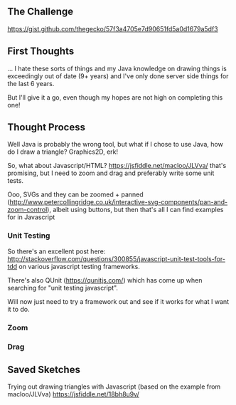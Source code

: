 ## The Challenge ##

https://gist.github.com/thegecko/57f3a4705e7d90651fd5a0d1679a5df3

## First Thoughts ##

... I hate these sorts of things and my Java knowledge on drawing things is exceedingly out of date (9+ years) and I've only done server side things for the last 6 years.  

But I'll give it a go, even though my hopes are not high on completing this one!

## Thought Process ##

Well Java is probably the wrong tool, but what if I chose to use Java, how do I draw a triangle?  Graphics2D, erk!

So, what about Javascript/HTML?  https://jsfiddle.net/macloo/JLVva/ that's promising, but I need to zoom and drag and preferably write some unit tests.

Ooo, SVGs and they can be zoomed + panned (http://www.petercollingridge.co.uk/interactive-svg-components/pan-and-zoom-control), albeit using buttons, but then that's all I can find examples for in Javascript

### Unit Testing ###

So there's an excellent post here: http://stackoverflow.com/questions/300855/javascript-unit-test-tools-for-tdd on various javascript testing frameworks.

There's also QUnit (https://qunitjs.com/) which has come up when searching for "unit testing javascript".

Will now just need to try a framework out and see if it works for what I want it to do.

### Zoom ###

### Drag ###

## Saved Sketches ##

Trying out drawing triangles with Javascript (based on the example from macloo/JLVva) https://jsfiddle.net/18bh8u9v/
